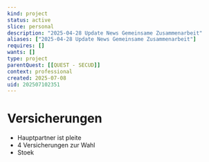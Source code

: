 ```yaml
---
kind: project
status: active
slice: personal
description: "2025-04-28 Update News Gemeinsame Zusammenarbeit"
aliases: ["2025-04-28 Update News Gemeinsame Zusammenarbeit"]
requires: []
wants: []
type: project
parentQuest: [[QUEST - SECUD]]
context: professional
created: 2025-07-08
uid: 202507102351
---
```


# Versicherungen

- Hauptpartner ist pleite
- 4 Versicherungen zur Wahl
- Stoek
